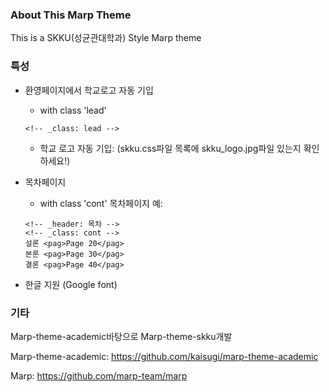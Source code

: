### About This Marp Theme

This is a SKKU(성균관대학과) Style Marp theme

### 특성

- 환영페이지에서 학교로고 자동 기입 
    - with class 'lead'

    ```
    <!-- _class: lead -->
    ```
    - 학교 로고 자동 기입: (skku.css파일 목록에 skku_logo.jpg파일 있는지 확인하세요!)

- 목차페이지 
    - with class 'cont'
    목차페이지 예:

    ```
    <!-- _header: 목차 -->
    <!-- _class: cont -->
    설론 <pag>Page 20</pag>
    본론 <pag>Page 30</pag>
    결론 <pag>Page 40</pag>
    ```

- 한글 지원 (Google font)

### 기타

Marp-theme-academic바탕으로 Marp-theme-skku개발

Marp-theme-academic: https://github.com/kaisugi/marp-theme-academic

Marp: https://github.com/marp-team/marp


